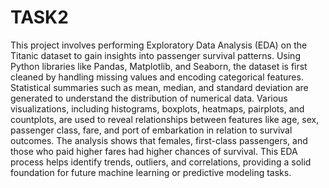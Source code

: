# TASK2
This project involves performing Exploratory Data Analysis (EDA) on the Titanic dataset to gain insights into passenger survival patterns. Using Python libraries like Pandas, Matplotlib, and Seaborn, the dataset is first cleaned by handling missing values and encoding categorical features. Statistical summaries such as mean, median, and standard deviation are generated to understand the distribution of numerical data. Various visualizations, including histograms, boxplots, heatmaps, pairplots, and countplots, are used to reveal relationships between features like age, sex, passenger class, fare, and port of embarkation in relation to survival outcomes. The analysis shows that females, first-class passengers, and those who paid higher fares had higher chances of survival. This EDA process helps identify trends, outliers, and correlations, providing a solid foundation for future machine learning or predictive modeling tasks.
